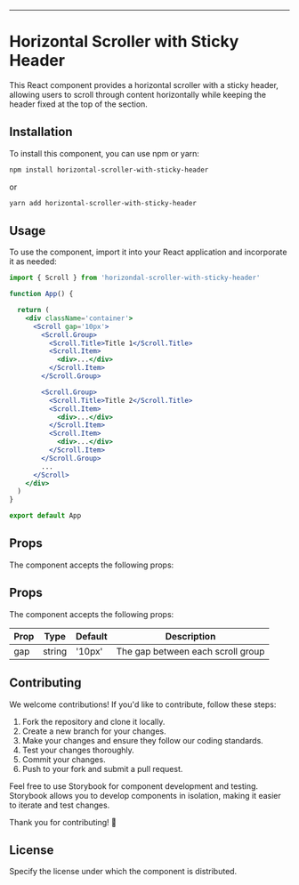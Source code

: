 
---

# Horizontal Scroller with Sticky Header

This React component provides a horizontal scroller with a sticky header, allowing users to scroll through content horizontally while keeping the header fixed at the top of the section.

## Installation

To install this component, you can use npm or yarn:

```bash
npm install horizontal-scroller-with-sticky-header
```

or

```bash
yarn add horizontal-scroller-with-sticky-header
```

## Usage

To use the component, import it into your React application and incorporate it as needed:

```jsx
import { Scroll } from 'horizondal-scroller-with-sticky-header'

function App() {

  return (
    <div className='container'>
      <Scroll gap='10px'>
        <Scroll.Group>
          <Scroll.Title>Title 1</Scroll.Title>
          <Scroll.Item>
            <div>...</div>
          </Scroll.Item>
        </Scroll.Group>

        <Scroll.Group>
          <Scroll.Title>Title 2</Scroll.Title>
          <Scroll.Item>
            <div>...</div>
          </Scroll.Item>
          <Scroll.Item>
            <div>...</div>
          </Scroll.Item>
        </Scroll.Group>
        ...
      </Scroll>
    </div>
  )
}

export default App

```

## Props

The component accepts the following props:

## Props

The component accepts the following props:

| Prop           | Type      | Default    | Description                          |
| -------------- | --------- | ---------- | ------------------------------------ |
| gap            | string    | '10px'     | The gap between each scroll group    |


## Contributing

We welcome contributions! If you'd like to contribute, follow these steps:

1. Fork the repository and clone it locally.
2. Create a new branch for your changes.
3. Make your changes and ensure they follow our coding standards.
4. Test your changes thoroughly.
5. Commit your changes.
6. Push to your fork and submit a pull request.

Feel free to use Storybook for component development and testing. Storybook allows you to develop components in isolation, making it easier to iterate and test changes.

Thank you for contributing! 🎉

## License

Specify the license under which the component is distributed.